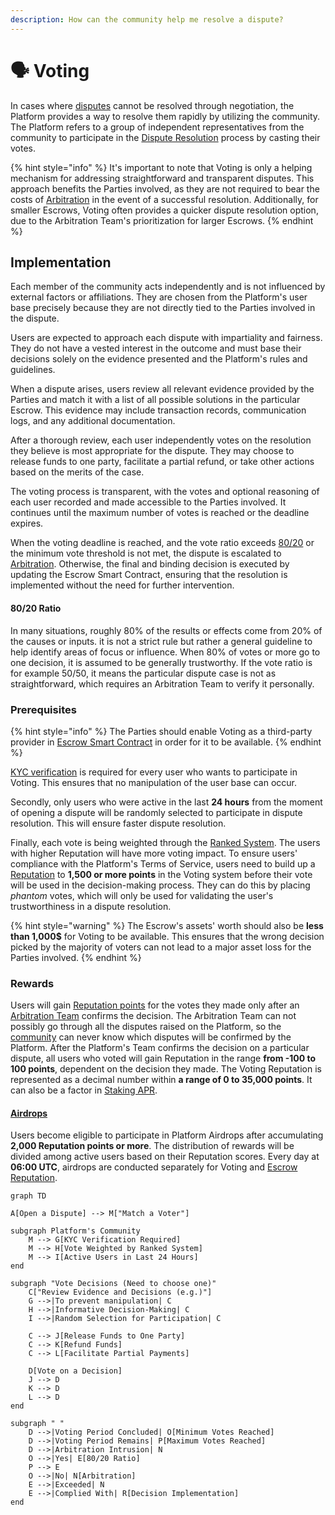 ```yaml
---
description: How can the community help me resolve a dispute?
---
```


# 🗣 Voting

In cases where [disputes](../../resources/glossary.md#dispute) cannot be resolved through negotiation, the Platform provides a way to resolve them rapidly by utilizing the community. The Platform refers to a group of independent representatives from the community to participate in the [Dispute Resolution](./) process by casting their votes.

{% hint style="info" %}
It's important to note that Voting is only a helping mechanism for addressing straightforward and transparent disputes. This approach benefits the Parties involved, as they are not required to bear the costs of [Arbitration](arbitration.md) in the event of a successful resolution. Additionally, for smaller Escrows, Voting often provides a quicker dispute resolution option, due to the Arbitration Team's prioritization for larger Escrows.
{% endhint %}

## Implementation

Each member of the community acts independently and is not influenced by external factors or affiliations. They are chosen from the Platform's user base precisely because they are not directly tied to the Parties involved in the dispute.

Users are expected to approach each dispute with impartiality and fairness. They do not have a vested interest in the outcome and must base their decisions solely on the evidence presented and the Platform's rules and guidelines.

When a dispute arises, users review all relevant evidence provided by the Parties and match it with a list of all possible solutions in the particular Escrow. This evidence may include transaction records, communication logs, and any additional documentation.

After a thorough review, each user independently votes on the resolution they believe is most appropriate for the dispute. They may choose to release funds to one party, facilitate a partial refund, or take other actions based on the merits of the case.

The voting process is transparent, with the votes and optional reasoning of each user recorded and made accessible to the Parties involved. It continues until the maximum number of votes is reached or the deadline expires.

When the voting deadline is reached, and the vote ratio exceeds [80/20](voting.md#80-20-ratio) or the minimum vote threshold is not met, the dispute is escalated to [Arbitration](arbitration.md). Otherwise, the final and binding decision is executed by updating the Escrow Smart Contract, ensuring that the resolution is implemented without the need for further intervention.

#### 80/20 Ratio

In many situations, roughly 80% of the results or effects come from 20% of the causes or inputs. it is not a strict rule but rather a general guideline to help identify areas of focus or influence. When 80% of votes or more go to one decision, it is assumed to be generally trustworthy. If the vote ratio is for example 50/50, it means the particular dispute case is not as straightforward, which requires an Arbitration Team to verify it personally.

### Prerequisites

{% hint style="info" %}
The Parties should enable Voting as a third-party provider in [Escrow Smart Contract](../smart-contracts/) in order for it to be available.
{% endhint %}

[KYC verification](../user-registration/kyc-verification.md) is required for every user who wants to participate in Voting. This ensures that no manipulation of the user base can occur.

Secondly, only users who were active in the last **24 hours** from the moment of opening a dispute will be randomly selected to participate in dispute resolution. This will ensure faster dispute resolution.

Finally, each vote is being weighted through the [Ranked System](../crypto-escrow/reputation.md). The users with higher Reputation will have more voting impact. To ensure users' compliance with the Platform's Terms of Service, users need to build up a [Reputation](../crypto-escrow/reputation.md) to **1,500 or more points** in the Voting system before their vote will be used in the decision-making process. They can do this by placing _phantom_ votes, which will only be used for validating the user's trustworthiness in a dispute resolution.

{% hint style="warning" %}
The Escrow's assets' worth should also be **less than 1,000$** for Voting to be available. This ensures that the wrong decision picked by the majority of voters can not lead to a major asset loss for the Parties involved.
{% endhint %}

### Rewards

Users will gain [Reputation points](../crypto-escrow/reputation.md) for the votes they made only after an [Arbitration Team](arbitration.md) confirms the decision. The Arbitration Team can not possibly go through all the disputes raised on the Platform, so the [community](../../resources/glossary.md#community) can never know which disputes will be confirmed by the Platform. After the Platform's Team confirms the decision on a particular dispute, all users who voted will gain Reputation in the range **from -100 to 100 points**, dependent on the decision they made. The Voting Reputation is represented as a decimal number within **a range of 0 to 35,000 points**. It can also be a factor in [Staking APR](../smart-contracts/automated/staking.md#annual-percentage-rate).

#### [Airdrops](../native-token/)

Users become eligible to participate in Platform Airdrops after accumulating **2,000 Reputation points or more**. The distribution of rewards will be divided among active users based on their Reputation scores. Every day at **06:00 UTC**, airdrops are conducted separately for Voting and [Escrow Reputation](../crypto-escrow/reputation.md).

```mermaid fullWidth="true"
graph TD

A[Open a Dispute] --> M["Match a Voter"]

subgraph Platform's Community
    M --> G[KYC Verification Required]
    M --> H[Vote Weighted by Ranked System]
    M --> I[Active Users in Last 24 Hours]
end

subgraph "Vote Decisions (Need to choose one)"
    C["Review Evidence and Decisions (e.g.)"]
    G -->|To prevent manipulation| C
    H -->|Informative Decision-Making| C
    I -->|Random Selection for Participation| C

    C --> J[Release Funds to One Party]
    C --> K[Refund Funds]
    C --> L[Facilitate Partial Payments]

    D[Vote on a Decision]
    J --> D
    K --> D
    L --> D
end

subgraph " "
    D -->|Voting Period Concluded| O[Minimum Votes Reached]
    D -->|Voting Period Remains| P[Maximum Votes Reached]
    D -->|Arbitration Intrusion| N
    O -->|Yes| E[80/20 Ratio]
    P --> E
    O -->|No| N[Arbitration]
    E -->|Exceeded| N
    E -->|Complied With| R[Decision Implementation]
end


```
